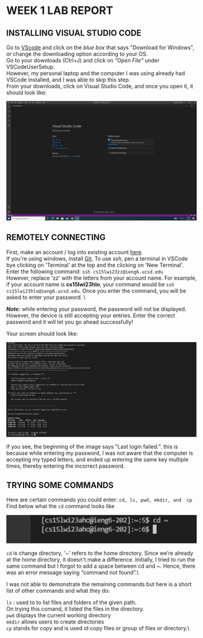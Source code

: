 # WEEK 1 LAB REPORT
## INSTALLING VISUAL STUDIO CODE
Go to [VScode](https://code.visualstudio.com/) and click on the _blue box_ that says "Download for Windows", or change the downloading option according to your OS.\
Go to your downloads (Ctrl+J) and click on _"Open File"_ under VSCodeUserSetup. \
However, my personal laptop and the computer I was using already had VSCode installed, and I was able to skip this step. \
From your downloads, click on Visual Studio Code, and once you open it, it should look like:


![Image](vscode.png) 
## REMOTELY CONNECTING
First, make an account / log into existing account [here](https://sdacs.ucsd.edu/~icc/index.php).\
If you're using windows, install [Git](https://gitforwindows.org). To use _ssh_, pen a terminal in VSCode bye clicking on 'Terminal' at the top and the clicking on 'New Terminal'. Enter the following command: `ssh cs15lwi23zz@ieng6.ucsd.edu` \
However, replace 'zz' with the letters from your account name. For example, if your account name is __cs15lwi23hlo__, your command would be `ssh cs15lwi23hlo@ieng6.ucsd.edu`. Once you enter the command, you will be asked to enter your password. \

*__Note:__* while entering your password, the password will not be displayed. However, the device is still accepting your entries. Enter the correct password and it will let you go ahead successfully!

Your screen should look like:

![image](pwd.png)

If you see, the beginning of the image says "Last login failed:". this is because while entering my password, I was not aware that the computer is accepting my typed letters, and ended up entering the same key multiple times, thereby entering the incorrect password. 

## TRYING SOME COMMANDS
Here are certain commands you could enter: 
`cd, ls, pwd, mkdir, and  cp`
Find below what the `cd` command looks like

![image](cmd.png)

`cd` is change directory, ‘~’ refers to the home directory. Since we’re already at the home directory, it doesn't make a difference. Initially, I tried to run the same command but I forgot to add a space between cd and ~. Hence, there was an error message saying “command not found”.\

I was not able to demonstrate the remaining commands but here is a short list of other commands and what they do:

`ls` : used to to list files and folders of the given path.\
On trying this comand, it listed the files in the directory.\
`pwd` displays the current working directory\
`mkdir` allows users to create directories\
`cp` stands for copy and is used ot copy files or group of files or directory.\

